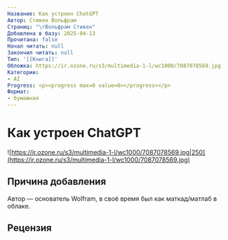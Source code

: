 ```yaml
---
Название: Как устроен ChatGPT
Автор: Стивен Вольфрам
Страниц: "\rВольфрам Стивен"
Добавлена в базу: 2025-04-13
Прочитана: false
Начал читать: null
Закончил читать: null
Тип: '[[Книга]]'
Обложка: https://ir.ozone.ru/s3/multimedia-1-l/wc1000/7087078569.jpg
Категории:
- AI
Progress: <p><progress max=0 value=0></progress></p>
Формат:
- бумажная
---
```

# Как устроен ChatGPT

![https://ir.ozone.ru/s3/multimedia-1-l/wc1000/7087078569.jpg|250](https://ir.ozone.ru/s3/multimedia-1-l/wc1000/7087078569.jpg)

## Причина добавления

Автор — основатель Wolfram, в своё время был как маткад/матлаб в облаке.

## Рецензия